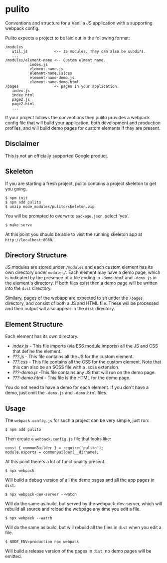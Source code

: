 # pulito

Conventions and structure for a Vanilla JS application with a supporting webpack config.

Pulito expects a project to be laid out in the following format:

    /modules
       util.js            <-- JS modules. They can also be subdirs.
       ...
    /modules/element-name <-- Custom elment name.
               index.js
               element-name.js
               element-name.[s]css
               element-name-demo.js
               element-name-demo.html
    /pages                <- pages in your application.
       index.js
       index.html
       page2.js
       page2.html
       ...

If your project follows the conventions then pulito provides a webpack config
file that will build your application, both development and production profiles,
and will build demo pages for custom elements if they are present.

Disclaimer
----------

This is not an officially supported Google product.

Skeleton
--------

If you are starting a fresh project, pulito contains a project skeleton
to get you going.

    $ npm init
    $ npm add pulito
    $ unzip node_modules/pulito/skeleton.zip

You will be prompted to overwrite `package.json`, select 'yes'.

    $ make serve

At this point you should be able to visit the running skeleton
app at `http://localhost:8080`.

Directory Structure
-------------------

JS modules are stored under `/modules` and each custom element has its own
directory under `modules/`. Each element may have a demo page, which is
indicated by the presence of a file ending in `-demo.html` and `-demo.js` in
the element's directory. If both files exist then a demo page will be written
into the `dist` directory.

Similary, pages of the webapp are expected to sit under the `/pages`
directory, and consist of both a JS and HTML file. These will be processed and
their output will also appear in the `dist` directory.

Element Structure
-----------------

Each element has its own directory.

* *index.js* - This file imports (via ES6 module imports) all the JS and CSS that define the element.
* *???.js* - This file contains all the JS for the custom element.
* *???.css* - This file contains all the CSS for the custom element. Note that this can also be an SCSS file with a .scss extension.
* *???-demo.js* -This file contains any JS that will run on the demo page.
* *???-demo.html* - This file is the HTML for the demo page.

You do not need to have a demo for each element. If you don't have
a demo, just omit the `-demo.js` and `-demo.html` files.

Usage
-----

The `webpack.config.js` for such a project can be very simple, just run:

    $ npm add pulito

Then create a `webpack.config.js` file that looks like:

    const { commonBuilder } = require('pulito');
    module.exports = commonBuilder(__dirname);

At this point there's a lot of functionality present.

    $ npx webpack

Will build a debug version of all the demo pages and all the app pages
in `dist`.

    $ npx webpack-dev-server --watch

Will do the same as build, but served by the webpack-dev-server, which
will rebuild all source and reload the webpage any time you edit a file.

    $ npx webpack --watch

Will do the same as build, but will rebuild all the files in `dist`
when you edit a file.

    $ NODE_ENV=production npx webpack

Will build a release version of the pages in `dist`, no demo pages will be
emitted.
